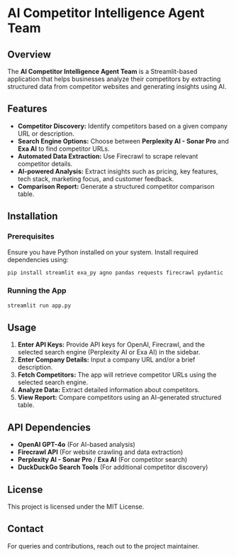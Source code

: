 # AI Competitor Intelligence Agent Team

## Overview
The **AI Competitor Intelligence Agent Team** is a Streamlit-based application that helps businesses analyze their competitors by extracting structured data from competitor websites and generating insights using AI.

## Features
- **Competitor Discovery:** Identify competitors based on a given company URL or description.
- **Search Engine Options:** Choose between **Perplexity AI - Sonar Pro** and **Exa AI** to find competitor URLs.
- **Automated Data Extraction:** Use Firecrawl to scrape relevant competitor details.
- **AI-powered Analysis:** Extract insights such as pricing, key features, tech stack, marketing focus, and customer feedback.
- **Comparison Report:** Generate a structured competitor comparison table.

## Installation
### Prerequisites
Ensure you have Python installed on your system. Install required dependencies using:
```bash
pip install streamlit exa_py agno pandas requests firecrawl pydantic
```

### Running the App
```bash
streamlit run app.py
```

## Usage
1. **Enter API Keys:** Provide API keys for OpenAI, Firecrawl, and the selected search engine (Perplexity AI or Exa AI) in the sidebar.
2. **Enter Company Details:** Input a company URL and/or a brief description.
3. **Fetch Competitors:** The app will retrieve competitor URLs using the selected search engine.
4. **Analyze Data:** Extract detailed information about competitors.
5. **View Report:** Compare competitors using an AI-generated structured table.

## API Dependencies
- **OpenAI GPT-4o** (For AI-based analysis)
- **Firecrawl API** (For website crawling and data extraction)
- **Perplexity AI - Sonar Pro** / **Exa AI** (For competitor search)
- **DuckDuckGo Search Tools** (For additional competitor discovery)

## License
This project is licensed under the MIT License.

## Contact
For queries and contributions, reach out to the project maintainer.

